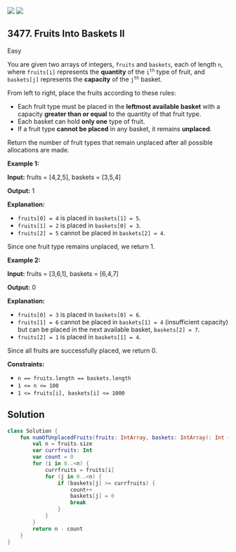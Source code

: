 [![](https://img.shields.io/github/stars/javadev/LeetCode-in-Kotlin?label=Stars&style=flat-square)](https://github.com/javadev/LeetCode-in-Kotlin)
[![](https://img.shields.io/github/forks/javadev/LeetCode-in-Kotlin?label=Fork%20me%20on%20GitHub%20&style=flat-square)](https://github.com/javadev/LeetCode-in-Kotlin/fork)

## 3477\. Fruits Into Baskets II

Easy

You are given two arrays of integers, `fruits` and `baskets`, each of length `n`, where `fruits[i]` represents the **quantity** of the <code>i<sup>th</sup></code> type of fruit, and `baskets[j]` represents the **capacity** of the <code>j<sup>th</sup></code> basket.

From left to right, place the fruits according to these rules:

*   Each fruit type must be placed in the **leftmost available basket** with a capacity **greater than or equal** to the quantity of that fruit type.
*   Each basket can hold **only one** type of fruit.
*   If a fruit type **cannot be placed** in any basket, it remains **unplaced**.

Return the number of fruit types that remain unplaced after all possible allocations are made.

**Example 1:**

**Input:** fruits = [4,2,5], baskets = [3,5,4]

**Output:** 1

**Explanation:**

*   `fruits[0] = 4` is placed in `baskets[1] = 5`.
*   `fruits[1] = 2` is placed in `baskets[0] = 3`.
*   `fruits[2] = 5` cannot be placed in `baskets[2] = 4`.

Since one fruit type remains unplaced, we return 1.

**Example 2:**

**Input:** fruits = [3,6,1], baskets = [6,4,7]

**Output:** 0

**Explanation:**

*   `fruits[0] = 3` is placed in `baskets[0] = 6`.
*   `fruits[1] = 6` cannot be placed in `baskets[1] = 4` (insufficient capacity) but can be placed in the next available basket, `baskets[2] = 7`.
*   `fruits[2] = 1` is placed in `baskets[1] = 4`.

Since all fruits are successfully placed, we return 0.

**Constraints:**

*   `n == fruits.length == baskets.length`
*   `1 <= n <= 100`
*   `1 <= fruits[i], baskets[i] <= 1000`

## Solution

```kotlin
class Solution {
    fun numOfUnplacedFruits(fruits: IntArray, baskets: IntArray): Int {
        val n = fruits.size
        var currfruits: Int
        var count = 0
        for (i in 0..<n) {
            currfruits = fruits[i]
            for (j in 0..<n) {
                if (baskets[j] >= currfruits) {
                    count++
                    baskets[j] = 0
                    break
                }
            }
        }
        return n - count
    }
}
```